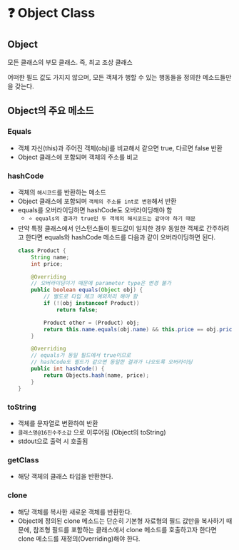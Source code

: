 # ❓ Object Class

## Object

모든 클래스의 부모 클래스. 즉, 최고 조상 클래스

어떠한 필드 값도 가지지 않으며, 모든 객체가 행할 수 있는 행동들을 정의한 메소드들만을 갖는다.

## Object의 주요 메소드

### Equals

- 객체 자신(this)과 주어진 객체(obj)를 비교해서 같으면 true, 다르면 false 반환
- Object 클래스에 포함되며 객체의 주소를 비교

### hashCode

- 객체의 `해시코드`를 반환하는 메소드
- Object 클래스에 포함되며 `객체의 주소를 int로 변환`해서 반환
- equals를 오버라이딩하면 hashCode도 오버라이딩해야 함
    - `⭐ equals의 결과가 true인 두 객체의 해시코드는 같아야 하기 때문`
- 만약 특정 클래스에서 인스턴스들이 필드값이 일치한 경우 동일한 객체로 간주하려고 한다면 equals와 hashCode 메소드를 다음과 같이 오버라이딩하면 된다.
    ```java
    class Product {
        String name;
        int price;

        @Overriding
        // 오버라이딩이기 때문에 parameter type은 변경 불가
        public boolean equals(Object obj) {
            // 별도로 타입 체크 예외처리 해야 함
            if (!(obj instanceof Product))
                return false;

            Product other = (Product) obj;
            return this.name.equals(obj.name) && this.price == obj.price;
        }

        @Overriding
        // equals가 동일 필드에서 true이므로
        // hashCode도 필드가 같으면 동일한 결과가 나오도록 오버라이딩
        public int hashCode() {
            return Objects.hash(name, price);
        }
    }
    ```

### toString

- 객체를 문자열로 변환하여 반환
- `클래스명@16진수주소값` 으로 이루어짐 (Object의 toString)
- stdout으로 출력 시 호출됨

### getClass

- 해당 객체의 클래스 타입을 반환한다.

### clone

- 해당 객체를 복사한 새로운 객체를 반환한다.
- Object에 정의된 clone 메소드는 단순히 기본형 자료형의 필드 값만을 복사하기 때문에, 참조형 필드를 포함하는 클래스에서 clone 메소드를 호출하고자 한다면 clone 메소드를 재정의(Overriding)해야 한다.
